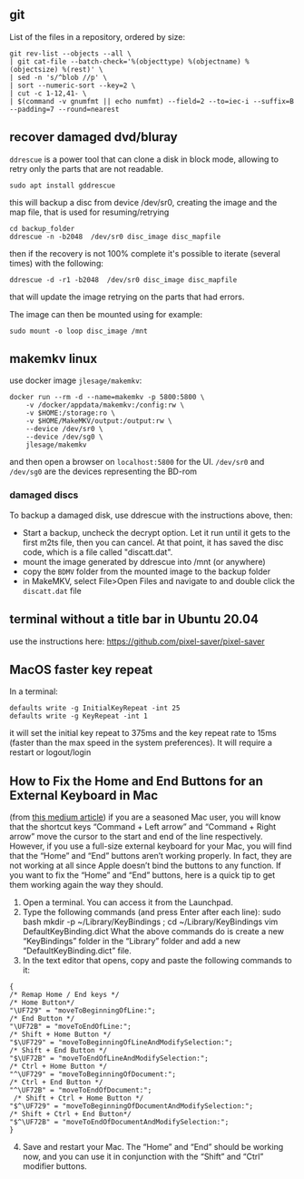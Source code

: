 git
---

List of the files in a repository, ordered by size:
```
git rev-list --objects --all \
| git cat-file --batch-check='%(objecttype) %(objectname) %(objectsize) %(rest)' \
| sed -n 's/^blob //p' \
| sort --numeric-sort --key=2 \
| cut -c 1-12,41- \
| $(command -v gnumfmt || echo numfmt) --field=2 --to=iec-i --suffix=B --padding=7 --round=nearest
```

recover damaged dvd/bluray
--------------------------

`ddrescue` is a power tool that can clone a disk in block mode, allowing to retry only the parts that are not readable.
```
sudo apt install gddrescue
```
this will backup a disc from device /dev/sr0, creating the image and the map file, that is used for resuming/retrying
```
cd backup_folder
ddrescue -n -b2048  /dev/sr0 disc_image disc_mapfile
```
then if the recovery is not 100% complete it's possible to iterate (several times) with the following:
```
ddrescue -d -r1 -b2048  /dev/sr0 disc_image disc_mapfile
```
that will update the image retrying on the parts that had errors.

The image can then be mounted using for example:
```
sudo mount -o loop disc_image /mnt
```


makemkv linux
-------------

use docker image `jlesage/makemkv`:
```
docker run --rm -d --name=makemkv -p 5800:5800 \
    -v /docker/appdata/makemkv:/config:rw \
    -v $HOME:/storage:ro \
    -v $HOME/MakeMKV/output:/output:rw \
    --device /dev/sr0 \
    --device /dev/sg0 \
    jlesage/makemkv
```
and then open a browser on `localhost:5800` for the UI.
`/dev/sr0` and `/dev/sg0` are the devices representing the BD-rom

### damaged discs
To backup a damaged disk, use ddrescue with the instructions above, then:
* Start a backup, uncheck the decrypt option. Let it run until it gets to the first m2ts file, then you can cancel. At that point, it has saved the disc code, which is a file called "discatt.dat".
* mount the image generated by ddrescue into /mnt (or anywhere)
* copy the `BDMV` folder from the mounted image to the backup folder
* in MakeMKV, select File>Open Files and navigate to and double click the `discatt.dat` file


terminal without a title bar in Ubuntu 20.04
--------------------------------------------
use the instructions here: https://github.com/pixel-saver/pixel-saver


MacOS faster key repeat
-----------------------
In a terminal:
```
defaults write -g InitialKeyRepeat -int 25
defaults write -g KeyRepeat -int 1
```
it will set the initial key repeat to 375ms and the key repeat rate to 15ms (faster than the max speed in the system preferences).
It will require a restart or logout/login


How to Fix the Home and End Buttons for an External Keyboard in Mac
-------------------------------------------------------------------

(from [this medium article](https://medium.com/@elhayefrat/how-to-fix-the-home-and-end-buttons-for-an-external-keyboard-in-mac-4da773a0d3a2))
if you are a seasoned Mac user, you will know that the shortcut keys “Command + Left arrow” and “Command + Right arrow” move the cursor to the start and end of the line respectively. However, if you use a full-size external keyboard for your Mac, you will find that the “Home” and “End” buttons aren’t working properly. In fact, they are not working at all since Apple doesn’t bind the buttons to any function.
If you want to fix the “Home” and “End” buttons, here is a quick tip to get them working again the way they should.
1. Open a terminal. You can access it from the Launchpad.
2. Type the following commands (and press Enter after each line):
    sudo bash 
    mkdir -p ~/Library/KeyBindings ; cd ~/Library/KeyBindings
    vim DefaultKeyBinding.dict
    What the above commands do is create a new “KeyBindings” folder in the “Library” folder and add a new “DefaultKeyBinding.dict” file.
3. In the text editor that opens, copy and paste the following commands to it:
```
{
/* Remap Home / End keys */
/* Home Button*/
"\UF729" = "moveToBeginningOfLine:"; 
/* End Button */
"\UF72B" = "moveToEndOfLine:"; 
/* Shift + Home Button */
"$\UF729" = "moveToBeginningOfLineAndModifySelection:"; 
/* Shift + End Button */
"$\UF72B" = "moveToEndOfLineAndModifySelection:"; 
/* Ctrl + Home Button */
"^\UF729" = "moveToBeginningOfDocument:"; 
/* Ctrl + End Button */
"^\UF72B" = "moveToEndOfDocument:"; 
 /* Shift + Ctrl + Home Button */
"$^\UF729" = "moveToBeginningOfDocumentAndModifySelection:";
/* Shift + Ctrl + End Button*/
"$^\UF72B" = "moveToEndOfDocumentAndModifySelection:"; 
}
```
4. Save and restart your Mac. The “Home” and “End” should be working now, and you can use it in conjunction with the “Shift” and “Ctrl” modifier buttons.
